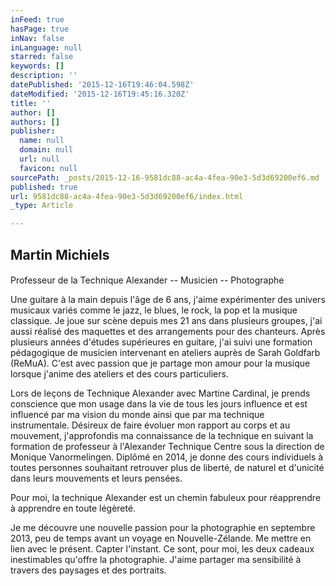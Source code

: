 ```yaml
---
inFeed: true
hasPage: true
inNav: false
inLanguage: null
starred: false
keywords: []
description: ''
datePublished: '2015-12-16T19:46:04.598Z'
dateModified: '2015-12-16T19:45:16.320Z'
title: ''
author: []
authors: []
publisher:
  name: null
  domain: null
  url: null
  favicon: null
sourcePath: _posts/2015-12-16-9581dc88-ac4a-4fea-90e3-5d3d69200ef6.md
published: true
url: 9581dc88-ac4a-4fea-90e3-5d3d69200ef6/index.html
_type: Article

---
```

## Martin Michiels

#### 

Professeur de la Technique Alexander -- Musicien -- Photographe

Une guitare à la main depuis l'âge de 6 ans, j'aime expérimenter des univers musicaux variés comme le jazz, le blues, le rock, la pop et la musique classique. Je joue sur scène depuis mes 21 ans dans plusieurs groupes, j'ai aussi réalisé des maquettes et des arrangements pour des chanteurs. Après plusieurs années d'études supérieures en guitare, j'ai suivi une formation pédagogique de musicien intervenant en ateliers auprès de Sarah Goldfarb (ReMuA). C'est avec passion que je partage mon amour pour la musique lorsque j'anime des ateliers et des cours particuliers.

Lors de leçons de Technique Alexander avec Martine Cardinal, je prends conscience que mon usage dans la vie de tous les jours influence et est influencé par ma vision du monde ainsi que par ma technique instrumentale. Désireux de faire évoluer mon rapport au corps et au mouvement, j'approfondis ma connaissance de la technique en suivant la formation de professeur à l'Alexander Technique Centre sous la direction de Monique Vanormelingen. Diplômé en 2014, je donne des cours individuels à toutes personnes souhaitant retrouver plus de liberté, de naturel et d'unicité dans leurs mouvements et leurs pensées.

Pour moi, la technique Alexander est un chemin fabuleux pour réapprendre à apprendre en toute légèreté.

Je me découvre une nouvelle passion pour la photographie en septembre 2013, peu de temps avant un voyage en Nouvelle-Zélande. Me mettre en lien avec le présent. Capter l'instant. Ce sont, pour moi, les deux cadeaux inestimables qu'offre la photographie. J'aime partager ma sensibilité à travers des paysages et des portraits.
